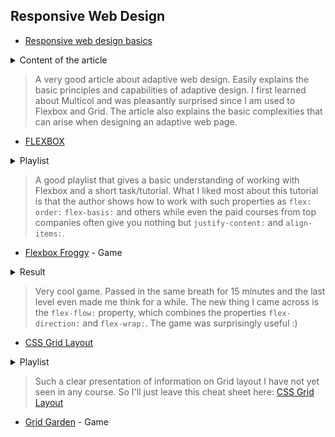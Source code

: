 ## Responsive Web Design

- [Responsive web design basics](https://web.dev/i18n/en/responsive-web-design-basics/)

<details>
    <summary>Content of the article</summary>
    <img src="https://github.com/Marionetko/kottans-frontend/blob/main/task_responsive_web_design/responsive_basics.jpg">
</details>

> A very good article about adaptive web design. Easily explains the basic principles and capabilities of adaptive design. I first learned about Multicol and was pleasantly surprised since I am used to Flexbox and Grid. The article also explains the basic complexities that can arise when designing an adaptive web page.

- [FLEXBOX](https://www.youtube.com/playlist?list=PLM6XATa8CAG5mPV60dMmjMRrHVW4LmV2x)

<details>
    <summary>Playlist</summary>
    <img src="https://github.com/Marionetko/kottans-frontend/blob/main/task_responsive_web_design/flex_playlist.jpg">
</details>

> A good playlist that gives a basic understanding of working with Flexbox and a short task/tutorial. What I liked most about this tutorial is that the author shows how to work with such properties as `flex:` `order:` `flex-basis:` and others while even the paid courses from top companies often give you nothing but `justify-content:` and `align-items:`.

- [Flexbox Froggy](http://flexboxfroggy.com/) - Game

<details>
    <summary>Result</summary>
    <img src="https://github.com/Marionetko/kottans-frontend/blob/main/task_responsive_web_design/flexbox_froggy.jpg">
    <img src="https://github.com/Marionetko/kottans-frontend/blob/main/task_responsive_web_design/flexbox_froggy_result.jpg">
</details>

> Very cool game. Passed in the same breath for 15 minutes and the last level even made me think for a while. The new thing I came across is the `flex-flow:` property, which combines the properties `flex-direction:` and `flex-wrap:`. The game was surprisingly useful :)

- [CSS Grid Layout](https://www.youtube.com/watch?v=GV92IdMGFfA&list=PLM6XATa8CAG5pXQrW_kDaeZb_uIAMNZIm)

<details>
    <summary>Playlist</summary>
    <img src="https://github.com/Marionetko/kottans-frontend/blob/main/task_responsive_web_design/grid_playlist.jpg">
</details>

> Such a clear presentation of information on Grid layout I have not yet seen in any course. So I'll just leave this cheat sheet here: [CSS Grid Layout](https://fls.guru/grid.html)

- [Grid Garden](http://cssgridgarden.com/) - Game